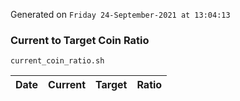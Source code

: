 Generated on `Friday 24-September-2021 at 13:04:13`

### Current to Target Coin Ratio
`current_coin_ratio.sh`

Date|Current|Target|Ratio
---|---|---|---
